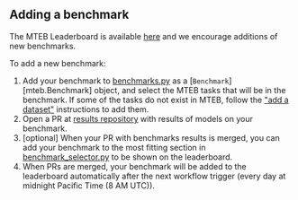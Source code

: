 ## Adding a benchmark

The MTEB Leaderboard is available [here](https://huggingface.co/spaces/mteb/leaderboard) and we encourage additions of new benchmarks.

To add a new benchmark:

1. Add your benchmark to [benchmarks.py](https://github.com/embeddings-benchmark/mteb/blob/main/mteb/benchmarks/benchmarks/benchmarks.py) as a [`Benchmark`][mteb.Benchmark] object, and select the MTEB tasks that will be in the benchmark. If some of the tasks do not exist in MTEB, follow the ["add a dataset"](adding_a_dataset.md) instructions to add them.
2. Open a PR at [results repository](https://github.com/embeddings-benchmark/results) with results of models on your benchmark.
3. [optional] When your PR with benchmarks results is merged, you can add your benchmark to the most fitting section in [benchmark_selector.py](https://github.com/embeddings-benchmark/mteb/blob/main/mteb/leaderboard/benchmark_selector.py) to be shown on the leaderboard.
4. When PRs are merged, your benchmark will be added to the leaderboard automatically after the next workflow trigger (every day at midnight Pacific Time (8 AM UTC)).
